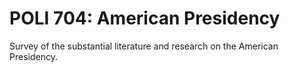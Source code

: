 # POLI 704: American Presidency

Survey of the substantial literature and research on the American Presidency.